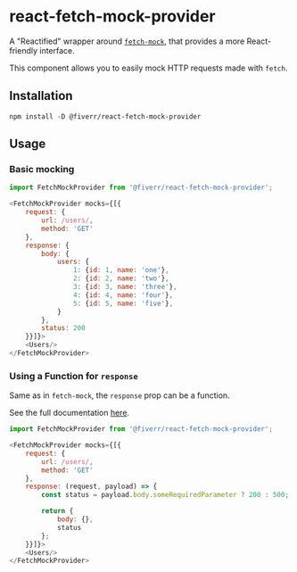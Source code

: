 # react-fetch-mock-provider

A "Reactified" wrapper around [`fetch-mock`](https://github.com/wheresrhys/fetch-mock), that provides a more React-friendly interface.

This component allows you to easily mock HTTP requests made with `fetch`.

## Installation

```
npm install -D @fiverr/react-fetch-mock-provider
```

## Usage

### Basic mocking

```js
import FetchMockProvider from '@fiverr/react-fetch-mock-provider';

<FetchMockProvider mocks={[{
    request: {
        url: /users/,
        method: 'GET'
    },
    response: {
        body: {
            users: {
                1: {id: 1, name: 'one'},
                2: {id: 2, name: 'two'},
                3: {id: 3, name: 'three'},
                4: {id: 4, name: 'four'},
                5: {id: 5, name: 'five'},
            }
        },
        status: 200
    }}]}>
    <Users/>
</FetchMockProvider>
```

### Using a Function for `response`

Same as in `fetch-mock`, the `response` prop can be a function.

See the full documentation [here](http://www.wheresrhys.co.uk/fetch-mock/#api-mockingmock_response).

```js
import FetchMockProvider from '@fiverr/react-fetch-mock-provider';

<FetchMockProvider mocks={[{
    request: {
        url: /users/,
        method: 'GET'
    },
    response: (request, payload) => {
        const status = payload.body.someRequiredParameter ? 200 : 500;

        return {
            body: {},
            status
        };
    }}]}>
    <Users/>
</FetchMockProvider>
```
